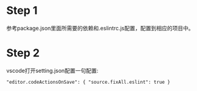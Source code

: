 # Step 1
参考package.json里面所需要的依赖和.eslintrc.js配置，配置到相应的项目中。

# Step 2
vscode打开setting.json配置一句配置:

`
   "editor.codeActionsOnSave": {
        "source.fixAll.eslint": true
    }
`
